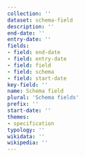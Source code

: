 ```yaml
---
collection: ''
dataset: schema-field
description: ''
end-date: ''
entry-date: ''
fields:
- field: end-date
- field: entry-date
- field: field
- field: schema
- field: start-date
key-field: ''
name: Schema field
plural: 'Schema fields'
prefix: ''
start-date: ''
themes:
- specification
typology: ''
wikidata: ''
wikipedia: ''
---
```

